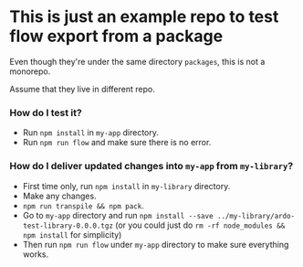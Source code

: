 # This is just an example repo to test flow export from a package

Even though they're under the same directory `packages`, this is not a monorepo.

Assume that they live in different repo.

### How do I test it?

* Run `npm install` in `my-app` directory.
* Run `npm run flow` and make sure there is no error.

### How do I deliver updated changes into `my-app` from `my-library`?

* First time only, run `npm install` in `my-library` directory.
* Make any changes.
* `npm run transpile && npm pack`.
* Go to `my-app` directory and run `npm install --save ../my-library/ardo-test-library-0.0.0.tgz` (or you could just do `rm -rf node_modules && npm install` for simplicity)
* Then run `npm run flow` under `my-app` directory to make sure everything works.
